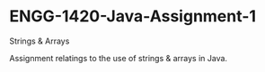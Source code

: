 # ENGG-1420-Java-Assignment-1
Strings &amp; Arrays


Assignment relatings to the use of strings & arrays in Java.
